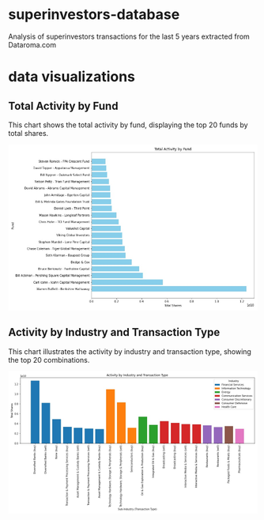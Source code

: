 # superinvestors-database
Analysis of superinvestors transactions for the last 5 years extracted from Dataroma.com

# data visualizations

## Total Activity by Fund

This chart shows the total activity by fund, displaying the top 20 funds by total shares.

![Total Activity by Fund](images/activity_by_fund.jpg)

## Activity by Industry and Transaction Type

This chart illustrates the activity by industry and transaction type, showing the top 20 combinations.

![Activity by Industry](images/activity_by_industry.jpg)
